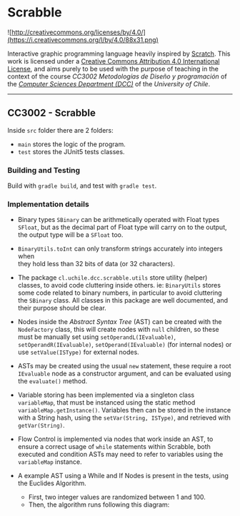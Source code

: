 # Scrabble

![http://creativecommons.org/licenses/by/4.0/](https://i.creativecommons.org/l/by/4.0/88x31.png)

Interactive graphic programming language heavily inspired by 
[Scratch](https://scratch.mit.edu).
This work is licensed under a
[Creative Commons Attribution 4.0 International License](http://creativecommons.org/licenses/by/4.0/), 
and aims purely to be used with the purpose of teaching in the context of the course 
_CC3002 Metodologías de Diseño y programación_ of the 
[_Computer Sciences Department (DCC)_](https://www.dcc.uchile.cl) of the 
_University of Chile_.

---

## CC3002 - Scrabble
Inside `src` folder there are 2 folders:

* `main` stores the logic of the program.
* `test` stores the JUnit5 tests classes.

### Building and Testing
Build with `gradle build`, and test with `gradle test`.


### Implementation details
* Binary types `SBinary` can be arithmetically operated with Float types `SFloat`,
  but as the decimal part of Float type will carry on to the output, the output
  type will be a `SFloat` too.
  
* `BinaryUtils.toInt` can only transform strings accurately into integers when  
  they hold less than 32 bits of data (or 32 characters).
  
* The package `cl.uchile.dcc.scrabble.utils` store utility (helper) classes, to avoid
  code cluttering inside others. ie: `BinaryUtils` stores some code related
  to binary numbers, in particular to avoid cluttering the `SBinary` class. 
  All classes in this package are well documented, and their purpose should be clear.
  
* Nodes inside the _Abstract Syntax Tree_ (AST) can be created with the `NodeFactory` class,
  this will create nodes with `null` children, so these must be manually set using
  `setOperandL(IEvaluable)`, `setOperandR(IEvaluable)`, `setOperand(IEvaluable)` (for internal nodes) or use `setValue(ISType)` for external nodes.
  
* ASTs may be created using the usual `new` statement, these require a root `IEvaluable` node as
  a constructor argument, and can be evaluated using the `evaluate()` method.
  
* Variable storing has been implemented via a singleton class `variableMap`, that must be instanced using the
  static method `variableMap.getInstance()`. Variables then can be stored in the instance with a String hash, 
  using the `setVar(String, ISType)`, and retrieved with `getVar(String)`.
  
* Flow Control is implemented via nodes that work inside an AST, to ensure a correct usage of
  `while` statements within Scrabble, both executed and condition ASTs may need to refer to variables
  using the `variableMap` instance.

* A example AST using a While and If Nodes is present in the tests, using the Euclides Algorithm.

  * First, two integer values are randomized between 1 and 100.
  * Then, the algorithm runs following this diagram:
  

  
